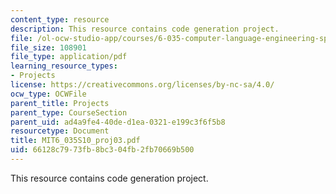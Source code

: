 ```yaml
---
content_type: resource
description: This resource contains code generation project.
file: /ol-ocw-studio-app/courses/6-035-computer-language-engineering-spring-2010/66128c7973fb8bc304fb2fb70669b500_MIT6_035S10_proj03.pdf
file_size: 108901
file_type: application/pdf
learning_resource_types:
- Projects
license: https://creativecommons.org/licenses/by-nc-sa/4.0/
ocw_type: OCWFile
parent_title: Projects
parent_type: CourseSection
parent_uid: ad4a9fe4-40de-d1ea-0321-e199c3f6f5b8
resourcetype: Document
title: MIT6_035S10_proj03.pdf
uid: 66128c79-73fb-8bc3-04fb-2fb70669b500
---
```

This resource contains code generation project.